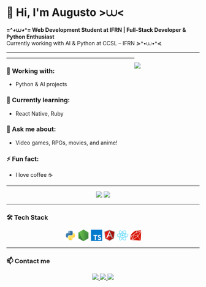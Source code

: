 # 🌸 Hi, I'm Augusto >⩊<

**=^◕⩊◕^= Web Development Student at IFRN | Full‑Stack Developer & Python Enthusiast**  
Currently working with AI & Python at CCSL – IFRN ≽^•⩊•^≼

---

<img
  align="right"
  src="https://i.pinimg.com/originals/78/df/df/78dfdf2b90a171ebac7da7fe079638bf.gif"
  width="170"
  vspace="12"
/>

---

### 🌱 Working with:
- Python & AI projects

### 🔭 Currently learning:
- React Native, Ruby

### 💬 Ask me about:
- Video games, RPGs, movies, and anime!

### ⚡ Fun fact:
- I love coffee ☕

---

<div align="center">
  <!-- GitHub Stats -->
  <img height="180em" src="https://github-readme-stats.vercel.app/api?username=Augusto240&show_icons=true&theme=radical&include_all_commits=true&count_private=true"/>
  <img height="180em" src="https://github-readme-stats.vercel.app/api/top-langs/?username=Augusto240&layout=compact&langs_count=7&theme=radical"/>
</div>

---

### 🛠️ Tech Stack
<div align="center">
  <img src="https://raw.githubusercontent.com/devicons/devicon/master/icons/python/python-original.svg" width="30" />
  <img src="https://raw.githubusercontent.com/devicons/devicon/master/icons/nodejs/nodejs-original.svg" width="30" />
  <img src="https://raw.githubusercontent.com/devicons/devicon/master/icons/typescript/typescript-plain.svg" width="30" />
  <img src="https://raw.githubusercontent.com/devicons/devicon/master/icons/angularjs/angularjs-original.svg" width="30" />
  <img src="https://raw.githubusercontent.com/devicons/devicon/master/icons/react/react-original.svg" width="30" />
  <img src="https://raw.githubusercontent.com/devicons/devicon/master/icons/ruby/ruby-plain.svg" width="30" />
</div>

---

### 📫 Contact me
<div align="center">
  <a href="https://instagram.com/augustoliveira1" target="_blank">
    <img src="https://img.shields.io/badge/Instagram-%23E4405F?style=for-the-badge&logo=instagram&logoColor=white"/>
  </a>
  <a href="mailto:jose.aug18@outlook.com">
    <img src="https://img.shields.io/badge/Gmail-%23333?style=for-the-badge&logo=gmail&logoColor=white"/>
  </a>
  <a href="https://www.linkedin.com/in/augusto-oliveira-4a8068235/" target="_blank">
    <img src="https://img.shields.io/badge/LinkedIn-%230077B5?style=for-the-badge&logo=linkedin&logoColor=white"/>
  </a>
</div>
